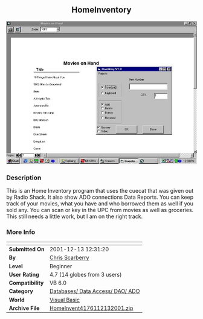 ﻿<div align="center">

## HomeInventory

<img src="PIC20011213125495248.jpg">
</div>

### Description

This is an Home Inventory program that uses the cuecat that was given out by Radio Shack. It also show ADO connections Data Reports. You can keep track of your movies, what you have and who borrowed them as well if you sold any. You can scan or key in the UPC from movies as well as groceries. This still needs a little work, but I am on the right track.
 
### More Info
 


<span>             |<span>
---                |---
**Submitted On**   |2001-12-13 12:31:20
**By**             |[Chris Scarberry](https://github.com/Planet-Source-Code/PSCIndex/blob/master/ByAuthor/chris-scarberry.md)
**Level**          |Beginner
**User Rating**    |4.7 (14 globes from 3 users)
**Compatibility**  |VB 6\.0
**Category**       |[Databases/ Data Access/ DAO/ ADO](https://github.com/Planet-Source-Code/PSCIndex/blob/master/ByCategory/databases-data-access-dao-ado__1-6.md)
**World**          |[Visual Basic](https://github.com/Planet-Source-Code/PSCIndex/blob/master/ByWorld/visual-basic.md)
**Archive File**   |[HomeInvent4176112132001\.zip](https://github.com/Planet-Source-Code/chris-scarberry-homeinventory__1-29741/archive/master.zip)









